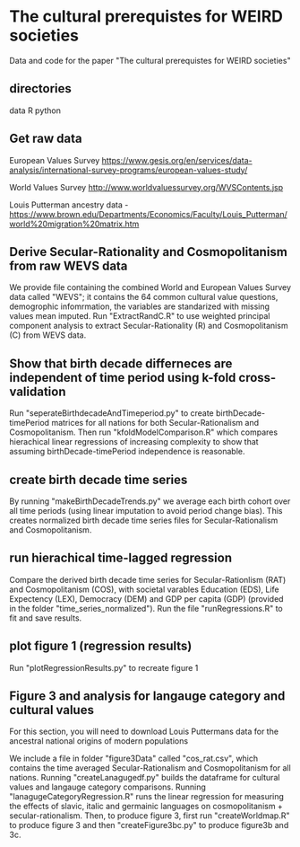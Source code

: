 # The cultural prerequistes for WEIRD societies
Data and code for the paper "The cultural prerequistes for WEIRD societies"

## directories
data
R
python

## Get raw data
European Values Survey https://www.gesis.org/en/services/data-analysis/international-survey-programs/european-values-study/

World Values Survey http://www.worldvaluessurvey.org/WVSContents.jsp

Louis Putterman ancestry data - https://www.brown.edu/Departments/Economics/Faculty/Louis_Putterman/world%20migration%20matrix.htm

## Derive Secular-Rationality and Cosmopolitanism from raw WEVS data 

We provide file containing the combined World and European Values Survey data called "WEVS"; it contains the 64 common 
cultural value questions, demogrophic infomrmation, the variables are standarized with missing values mean imputed.  Run 
"ExtractRandC.R" to use weighted principal component analysis to extract Secular-Rationality (R) and Cosmopolitanism (C) 
from WEVS data.    

## Show that birth decade differneces are independent of time period using k-fold cross-validation

Run "seperateBirthdecadeAndTimeperiod.py" to create birthDecade-timePeriod matrices for all nations for both 
Secular-Rationalism and Cosmopolitanism. Then run "kfoldModelComparison.R" which compares hierachical linear regressions 
of increasing complexity to show that assuming birthDecade-timePeriod independence is reasonable.

## create birth decade time series

By running "makeBirthDecadeTrends.py" we average each birth cohort over all time periods (using linear imputation to avoid 
period change bias). This creates normalized birth decade time series files for Secular-Rationalism and Cosmopolitanism.

## run hierachical time-lagged regression

Compare the derived birth decade time series for Secular-Rationlism (RAT) and Cosmopolitanism (COS), with societal varables 
Education (EDS), Life Expectency (LEX), Democracy (DEM) and GDP per capita (GDP) (provided in the folder 
"time_series_normalized"). Run the file "runRegressions.R" to fit and save results.

## plot figure 1 (regression results) 

Run "plotRegressionResults.py" to recreate figure 1

## Figure 3 and analysis for langauge category and cultural values

For this section, you will need to download Louis Puttermans data for the ancestral national origins of modern populations 

We include a file in folder "figure3Data" called "cos_rat.csv", which contains the time averaged Secular-Rationalism and 
Cosmopolitanism for all nations. Running "createLanagugedf.py" builds the dataframe for cultural values and langauge category 
comparisons. Running "lanagugeCategoryRegression.R" runs the linear regression for measuring the effects of slavic, italic 
and germainic languages on cosmopolitanism + secular-rationalism. Then, to produce figure 3, first run "createWorldmap.R" to 
produce figure 3 and then "createFigure3bc.py" to produce figure3b and 3c.










